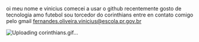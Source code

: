 oi meu nome e vinicius
comecei a usar o github recentemente
gosto de tecnologia
amo futebol sou torcedor do corinthians
entre en contato comigo pelo gmail fernandes.oliveira.vinicius@escola.pr.gov.br


![Uploading corinthians.gif…]()

